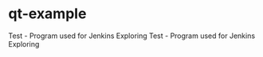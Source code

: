 # qt-example
Test - Program used for Jenkins Exploring 
Test - Program used for Jenkins Exploring 






